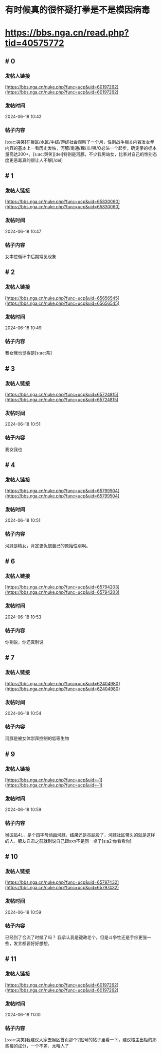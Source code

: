 # 有时候真的很怀疑打拳是不是模因病毒
# https://bbs.nga.cn/read.php?tid=40575772

## \# 0
### 发帖人链接
[https://bbs.nga.cn/nuke.php?func=ucp&uid=60197262](https://bbs.nga.cn/nuke.php?func=ucp&uid=60197262)
### 发帖时间
2024-06-18 10:42
### 帖子内容
[s:ac:哭笑]在猴区/水区/手综/游综社会观察了一个月，性别战争相关内容发女拳内容的基本上一看历史发帖，河豚/南通/棉/韭/狒/O必沾一个起步，确定拳的标本量高达200+，[s:ac:哭笑][del]特别是河豚，不少我男站女，比拳对自己的性别态度更恶毒真的很让人不解[/del]
## \# 1
### 发帖人链接
[https://bbs.nga.cn/nuke.php?func=ucp&uid=65830060](https://bbs.nga.cn/nuke.php?func=ucp&uid=65830060)
### 发帖时间
2024-06-18 10:47
### 帖子内容
女本位循环中后期常见现象
## \# 2
### 发帖人链接
[https://bbs.nga.cn/nuke.php?func=ucp&uid=65656545](https://bbs.nga.cn/nuke.php?func=ucp&uid=65656545)
### 发帖时间
2024-06-18 10:49
### 帖子内容
我女我也觉得是[s:ac:茶]
## \# 3
### 发帖人链接
[https://bbs.nga.cn/nuke.php?func=ucp&uid=65724815](https://bbs.nga.cn/nuke.php?func=ucp&uid=65724815)
### 发帖时间
2024-06-18 10:51
### 帖子内容
我女我也
## \# 4
### 发帖人链接
[https://bbs.nga.cn/nuke.php?func=ucp&uid=65799504](https://bbs.nga.cn/nuke.php?func=ucp&uid=65799504)
### 发帖时间
2024-06-18 10:51
### 帖子内容
河豚是精女，肯定更仇恨自己的原始性别啊。
## \# 6
### 发帖人链接
[https://bbs.nga.cn/nuke.php?func=ucp&uid=65794203](https://bbs.nga.cn/nuke.php?func=ucp&uid=65794203)
### 发帖时间
2024-06-18 10:53
### 帖子内容
你别说，你还真别说
## \# 7
### 发帖人链接
[https://bbs.nga.cn/nuke.php?func=ucp&uid=62404980](https://bbs.nga.cn/nuke.php?func=ucp&uid=62404980)
### 发帖时间
2024-06-18 10:54
### 帖子内容
河豚是被女体崇拜控制的低等生物
## \# 9
### 发帖人链接
[https://bbs.nga.cn/nuke.php?func=ucp&uid=-1](https://bbs.nga.cn/nuke.php?func=ucp&uid=-1)
### 发帖时间
2024-06-18 10:59
### 帖子内容
猴区贴4L，是个四字母动画河豚，结果还是亮屁股了，河豚社区带头的就是这样的人，豚友自肃之前就别说自己跟xxn不是同一桌了[s:a2:你看看你]
## \# 10
### 发帖人链接
[https://bbs.nga.cn/nuke.php?func=ucp&uid=65797432](https://bbs.nga.cn/nuke.php?func=ucp&uid=65797432)
### 发帖时间
2024-06-18 10:59
### 帖子内容
已经到了合流了时候了吗？
我承认我是键政老个，但是斗争性还是手综更强一些，发言都要好好想想。
## \# 11
### 发帖人链接
[https://bbs.nga.cn/nuke.php?func=ucp&uid=60197262](https://bbs.nga.cn/nuke.php?func=ucp&uid=60197262)
### 发帖时间
2024-06-18 11:00
### 帖子内容
[s:ac:哭笑]我建议大家去猴区首页那个2贴号的帖子里看一下，建议楼主出柜的那些楼的成分，一个不差，太哈人了
